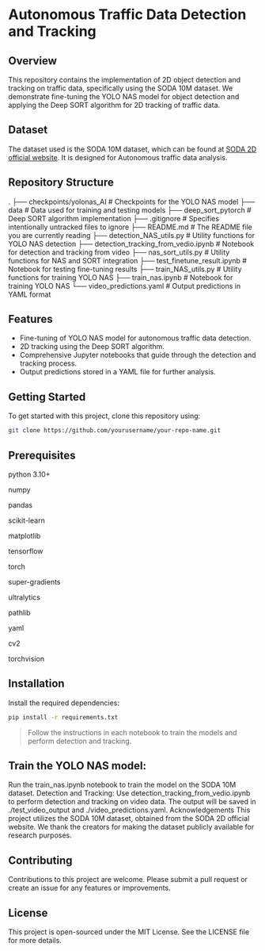 # Autonomous Traffic Data Detection and Tracking


## Overview
This repository contains the implementation of 2D object detection and tracking on traffic data, specifically using the SODA 10M dataset. We demonstrate fine-tuning the YOLO NAS model for object detection and applying the Deep SORT algorithm for 2D tracking of traffic data.

## Dataset
The dataset used is the SODA 10M dataset, which can be found at [SODA 2D official website](https://soda-2d.github.io/index.html). It is designed for Autonomous traffic data analysis.

## Repository Structure



.
├── checkpoints/yolonas_AI # Checkpoints for the YOLO NAS model
├── data # Data used for training and testing models
├── deep_sort_pytorch # Deep SORT algorithm implementation
├── .gitignore # Specifies intentionally untracked files to ignore
├── README.md # The README file you are currently reading
├── detection_NAS_utils.py # Utility functions for YOLO NAS detection
├── detection_tracking_from_vedio.ipynb # Notebook for detection and tracking from video
├── nas_sort_utils.py # Utility functions for NAS and SORT integration
├── test_finetune_result.ipynb # Notebook for testing fine-tuning results
├── train_NAS_utils.py # Utility functions for training YOLO NAS
├── train_nas.ipynb # Notebook for training YOLO NAS
└── video_predictions.yaml # Output predictions in YAML format



## Features
- Fine-tuning of YOLO NAS model for autonomous traffic data detection.
- 2D tracking using the Deep SORT algorithm.
- Comprehensive Jupyter notebooks that guide through the detection and tracking process.
- Output predictions stored in a YAML file for further analysis.

## Getting Started
To get started with this project, clone this repository using:

```bash
git clone https://github.com/yourusername/your-repo-name.git
```

## Prerequisites
python 3.10+

numpy

pandas

scikit-learn

matplotlib

tensorflow

torch

super-gradients

ultralytics

pathlib

yaml

cv2

torchvision



## Installation
Install the required dependencies:

```bash
pip install -r requirements.txt
```

> Follow the instructions in each notebook to train the models and perform detection and tracking.


## Train the YOLO NAS model:
Run the train_nas.ipynb notebook to train the model on the SODA 10M dataset.
Detection and Tracking:
Use detection_tracking_from_vedio.ipynb to perform detection and tracking on video data.
The output will be saved in ./test_video_output and ./video_predictions.yaml.
Acknowledgements
This project utilizes the SODA 10M dataset, obtained from the SODA 2D official website. We thank the creators for making the dataset publicly available for research purposes.

## Contributing
Contributions to this project are welcome. Please submit a pull request or create an issue for any features or improvements.

## License
This project is open-sourced under the MIT License. See the LICENSE file for more details.

